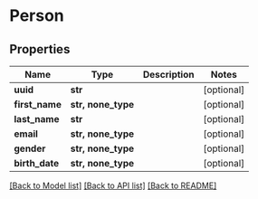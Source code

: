 # Person

## Properties
Name | Type | Description | Notes
------------ | ------------- | ------------- | -------------
**uuid** | **str** |  | [optional] 
**first_name** | **str, none_type** |  | [optional] 
**last_name** | **str** |  | [optional] 
**email** | **str, none_type** |  | [optional] 
**gender** | **str, none_type** |  | [optional] 
**birth_date** | **str, none_type** |  | [optional] 

[[Back to Model list]](../README.md#documentation-for-models) [[Back to API list]](../README.md#documentation-for-api-endpoints) [[Back to README]](../README.md)


